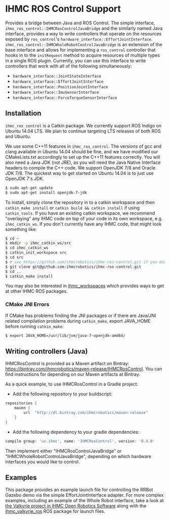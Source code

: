 # IHMC ROS Control Support

Provides a bridge between Java and ROS Control. The simple interface, `ihmc_ros_control::IHMCRosControlJavaBridge` and the similarly named Java interface, provides a way to write controllers that operate on the resources exposed by `ros_control`'s `hardware_interface::EffortJointInterface`. `ihmc_ros_control::IHMCWholeRobotControlJavaBridge` is an extension of the base interface and allows for implementing a `ros_control` controller that hooks in to the `initRequest` method to acquire resources of multiple types in a single ROS plugin. Currently, you can use this interface to write controllers that work with all of the following simultaneously:

- `hardware_interface::JointStateInterface`
- `hardware_interface::EffortJointInterface`
- `hardware_interface::PositionJointInterface`
- `hardware_interface::ImuSensorInterface`
- `hardware_interface::ForceTorqueSensorInterface`

## Installation

`ihmc_ros_control` is a Catkin package. We currently support ROS Indigo on Ubuntu 14.04 LTS. We plan to continue targeting LTS releases of both ROS and Ubuntu.

We use some C++11 features in `ihmc_ros_control`. The versions of gcc and clang available in Ubuntu 14.04 should be fine, and we have modified our CMakeLists.txt accordingly
to set up the C++11 features correctly. You will also need a Java JDK (not JRE), as you will need the Java Native Interface headers to compile the C++ code. We support OpenJDK 7/8 and Oracle JDK 7/8. The quickest way to get started on Ubuntu 14.04 is to just use OpenJDK 7's JDK.

```bash
$ sudo apt-get update
$ sudo apt-get install openjdk-7-jdk
```

To install, simply clone the repository in to a catkin workspace and then `catkin_make install` or `catkin build && catkin install` if using `catkin_tools`.
If you have an existing catkin workspace, we recommend "overlaying" any IHMC code on top of your code in its own workspace, e.g. `ihmc_catkin_ws`. If you don't currently have any IHMC code, that might look something like:

```bash
$ cd ~
$ mkdir -p ihmc_catkin_ws/src
$ cd ihmc_catkin_ws
$ catkin_init_workspace src
$ cd src
$ # use https://github.com/ihmcrobotics/ihmc-ros-control.git if you don't have ssh keys configured on GitHub
$ git clone git@github.com:ihmcrobotics/ihmc-ros-control.git
$ cd ..
$ catkin_make install
```

You may also be interested in [ihmc_workspaces](https://github.com/ihmcrobotics/ihmc_workspaces) which provides ways to get at other IHMC ROS packages.

### CMake JNI Errors
If CMake has problems finding the JNI packages or if there are Java/JNI related compilation problems during `catkin_make`, export JAVA_HOME before running `catkin_make`:

```bash
$ export JAVA_HOME=/usr/lib/jvm/java-7-openjdk-amd64/
```

## Writing controllers (Java)

IHMCRosControl is provided as a Maven artifact on Bintray: https://bintray.com/ihmcrobotics/maven-release/IHMCRosControl. You can find instructions for depending on our Maven artifacts at Bintray.

As a quick example, to use IHMCRosControl in a Gradle project:

- Add the following repository to your buildscript:
```gradle
repositories {
    maven {
        url  "http://dl.bintray.com/ihmcrobotics/maven-release"
    }
}
```
- Add the following dependency to your gradle dependencies:
```gradle
compile group: 'us.ihmc', name: 'IHMCRosControl', version: '0.4.0'
```

Then implement either "IHMCRosControlJavaBridge" or "IHMCWholeRobotControlJavaBridge", depending on which hardware interfaces you would like to control.

## Examples

This package provides an example launch file for controlling the RRBot Gazebo demo via the simple EffortJointInterface adapter. For more complex examples, including an example of the Whole Robot interface, take a look at [the Valkyrie project in IHMC Open Robotics Software](https://github.com/ihmcrobotics/ihmc-open-robotics-software) along with the [ihmc_valkyrie_ros](https://github.com/ihmcrobotics/ihmc_valkyrie_ros) ROS package for launch files.
